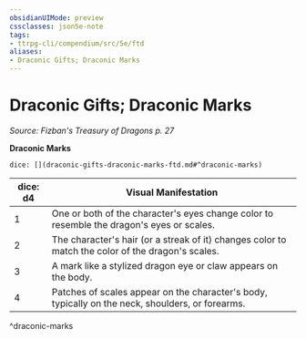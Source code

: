 ```yaml
---
obsidianUIMode: preview
cssclasses: json5e-note
tags:
- ttrpg-cli/compendium/src/5e/ftd
aliases:
- Draconic Gifts; Draconic Marks
---
```

# Draconic Gifts; Draconic Marks
*Source: Fizban's Treasury of Dragons p. 27* 

**Draconic Marks**

`dice: [](draconic-gifts-draconic-marks-ftd.md#^draconic-marks)`

| dice: d4 | Visual Manifestation |
|----------|----------------------|
| 1 | One or both of the character's eyes change color to resemble the dragon's eyes or scales. |
| 2 | The character's hair (or a streak of it) changes color to match the color of the dragon's scales. |
| 3 | A mark like a stylized dragon eye or claw appears on the body. |
| 4 | Patches of scales appear on the character's body, typically on the neck, shoulders, or forearms. |
^draconic-marks